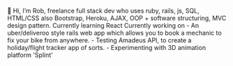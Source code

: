 👋 Hi, I’m Rob, freelance full stack dev who uses ruby, rails, js, SQL, HTML/CSS also Bootstrap, Heroku, AJAX, OOP + software structuring, MVC design pattern.
Currently learning React
Currently working on - An uber/deliveroo style rails web app which allows you to book a mechanic to fix your bike from anywhere.
                     - Testing Amadeus API, to create a holiday/flight tracker app of sorts.
                     - Experimenting with 3D animation platform 'Splint'
